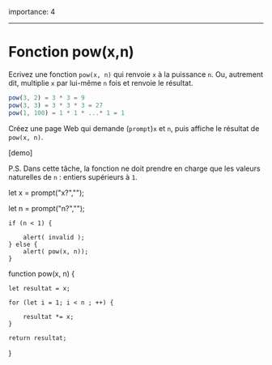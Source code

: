 importance: 4

---

# Fonction pow(x,n)

Ecrivez une fonction `pow(x, n)` qui renvoie `x` à la puissance `n`. Ou, autrement dit, multiplie `x` par lui-même `n` fois et renvoie le résultat.

```js
pow(3, 2) = 3 * 3 = 9
pow(3, 3) = 3 * 3 * 3 = 27
pow(1, 100) = 1 * 1 * ...* 1 = 1
```

Créez une page Web qui demande (`prompt`)`x` et `n`, puis affiche le résultat de `pow(x, n)`.

[demo]

P.S. Dans cette tâche, la fonction ne doit prendre en charge que les valeurs naturelles de `n` : entiers supérieurs à `1`.

let x = prompt("x?","");

let n = prompt("n?","");

    if (n < 1) {

        alert( invalid );
    } else {
        alert( pow(x, n));
    }

function pow(x, n) {

    let resultat = x;

    for (let i = 1; i < n ; ++) {

        resultat *= x; 
    }

    return resultat;
}

